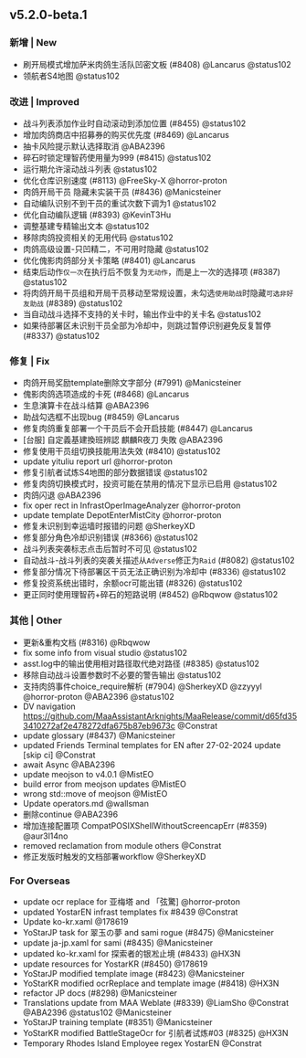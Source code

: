 ## v5.2.0-beta.1

### 新增 | New

- 刷开局模式增加萨米肉鸽生活队凹密文板 (#8408) @Lancarus @status102
- 领航者S4地图 @status102

### 改进 | Improved

- 战斗列表添加作业时自动滚动到添加位置 (#8455) @status102
- 增加肉鸽商店中招募券的购买优先度 (#8469) @Lancarus
- 抽卡风险提示默认选择取消 @ABA2396
- 碎石时锁定理智药使用量为999 (#8415) @status102
- 运行期允许滚动战斗列表 @status102
- 优化仓库识别速度 (#8113) @FreeSky-X @horror-proton
- 肉鸽开局干员 隐藏未实装干员 (#8436) @Manicsteiner
- 自动编队识别不到干员的重试次数下调为1 @status102
- 优化自动编队逻辑 (#8393) @KevinT3Hu
- 调整基建专精输出文本 @status102
- 移除肉鸽投资相关的无用代码 @status102
- 肉鸽高级设置-只凹精二，不可用时隐藏 @status102
- 优化傀影肉鸽部分关卡策略 (#8401) @Lancarus
- 结束后动作`仅一次`在执行后不恢复为`无动作`，而是上一次的选择项 (#8387) @status102
- 将肉鸽开局干员组和开局干员移动至常规设置，未勾选`使用助战`时隐藏`可选非好友助战` (#8389) @status102
- 当自动战斗选择不支持的关卡时，输出作业中的关卡名 @status102
- 如果待部署区未识别干员全部为冷却中，则跳过暂停识别避免反复暂停 (#8337) @status102

### 修复 | Fix

- 肉鸽开局奖励template删除文字部分 (#7991) @Manicsteiner
- 傀影肉鸽选项造成的卡死 (#8468) @Lancarus
- 生息演算卡在战斗结算 @ABA2396
- 助战勾选框不出现bug (#8459) @Lancarus
- 修复肉鸽重复部署一个干员后不会开启技能 (#8447) @Lancarus
- [台服] 自定義基建換班辨認 麒麟R夜刀 失敗 @ABA2396
- 修复使用干员组切换技能用法失效 (#8410) @status102
- update yituliu report url @horror-proton
- 修复引航者试炼S4地图的部分数据错误 @status102
- 修复肉鸽切换模式时，投资可能在禁用的情况下显示已启用 @status102
- 肉鸽闪退 @ABA2396
- fix oper rect in InfrastOperImageAnalyzer @horror-proton
- update template DepotEnterMistCity @horror-proton
- 修复未识别到幸运墙时报错的问题 @SherkeyXD
- 修复部分角色冷却识别错误 (#8366) @status102
- 战斗列表突袭标志点击后暂时不可见 @status102
- 自动战斗-战斗列表的突袭关描述从`Adverse`修正为`Raid` (#8082) @status102
- 修复部分情况下待部署区干员无法正确识别为冷却中 (#8336) @status102
- 修复投资系统出错时，余额ocr可能出错 (#8326) @status102
- 更正同时使用理智药+碎石的短路说明 (#8452) @Rbqwow @status102

### 其他 | Other

- 更新&重构文档 (#8316) @Rbqwow
- fix some info from visual studio @status102
- asst.log中的输出使用相对路径取代绝对路径 (#8385) @status102
- 移除自动战斗设置参数时不必要的警告输出 @status102
- 支持肉鸽事件choice_require解析 (#7904) @SherkeyXD @zzyyyl @horror-proton @ABA2396 @status102
- DV navigation https://github.com/MaaAssistantArknights/MaaRelease/commit/d65fd353410272af2e478272dfa675b87eb9673c @Constrat
- update glossary (#8437) @Manicsteiner
- updated Friends Terminal templates for EN after 27-02-2024 update [skip ci] @Constrat
- await Async @ABA2396
- update meojson to v4.0.1 @MistEO
- build error from meojson updates @MistEO
- wrong std::move of meojson @MistEO
- Update operators.md @wallsman
- 删除continue @ABA2396
- 增加连接配置项 CompatPOSIXShellWithoutScreencapErr (#8359) @aur3l14no
- removed reclamation from module others @Constrat
- 修正发版时触发的文档部署workflow @SherkeyXD

### For Overseas

- update ocr replace for 亚梅塔 and 「弦驚] @horror-proton
- updated YostarEN infrast templates fix #8439 @Constrat
- Update ko-kr.xaml @178619
- YoStarJP task for 翠玉の夢 and sami rogue (#8475) @Manicsteiner
- update ja-jp.xaml for sami (#8435) @Manicsteiner
- updated ko-kr.xaml for 探索者的银凇止境 (#8433) @HX3N
- update resources for YostarKR (#8450) @178619
- YoStarJP modified template image (#8423) @Manicsteiner
- YoStarKR modified ocrReplace and template image (#8418) @HX3N
- refactor JP docs (#8298) @Manicsteiner
- Translations update from MAA Weblate (#8339) @LiamSho @Constrat @ABA2396 @status102 @Manicsteiner
- YoStarJP training template (#8351) @Manicsteiner
- YoStarKR modified BattleStageOcr for 引航者试炼#03 (#8325) @HX3N
- Temporary Rhodes Island Employee regex YostarEN @Constrat
